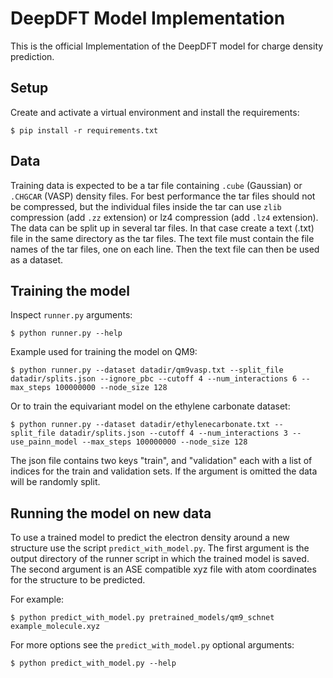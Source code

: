 # DeepDFT Model Implementation

This is the official Implementation of the DeepDFT model for charge density prediction.

## Setup

Create and activate a virtual environment and install the requirements:

	$ pip install -r requirements.txt

## Data

Training data is expected to be a tar file containing `.cube` (Gaussian) or `.CHGCAR` (VASP) density files.
For best performance the tar files should not be compressed, but the individual files inside the tar
can use `zlib` compression (add `.zz` extension) or lz4 compression (add `.lz4` extension).
The data can be split up in several tar files. In that case create a text (.txt) file
in the same directory as the tar files. The text file must contain the file names of the tar files, one on each line.
Then the text file can then be used as a dataset.

## Training the model

Inspect `runner.py` arguments:

	$ python runner.py --help

Example used for training the model on QM9:

	$ python runner.py --dataset datadir/qm9vasp.txt --split_file datadir/splits.json --ignore_pbc --cutoff 4 --num_interactions 6 --max_steps 100000000 --node_size 128

Or to train the equivariant model on the ethylene carbonate dataset:

	$ python runner.py --dataset datadir/ethylenecarbonate.txt --split_file datadir/splits.json --cutoff 4 --num_interactions 3 --use_painn_model --max_steps 100000000 --node_size 128

The json file contains two keys "train", and "validation" each with a list of indices for the train and validation sets. If the argument is omitted the data will be randomly split.

## Running the model on new data

To use a trained model to predict the electron density around a new structure use the script `predict_with_model.py`.
The first argument is the output directory of the runner script in which the trained model is saved.
The second argument is an ASE compatible xyz file with atom coordinates for the structure to be predicted.

For example:

	$ python predict_with_model.py pretrained_models/qm9_schnet example_molecule.xyz

For more options see the `predict_with_model.py` optional arguments:

	$ python predict_with_model.py --help

